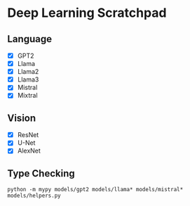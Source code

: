 # Deep Learning Scratchpad

## Language

- [x] GPT2
- [x] Llama
- [x] Llama2
- [x] Llama3
- [x] Mistral
- [x] Mixtral

## Vision

- [x] ResNet
- [x] U-Net
- [x] AlexNet

## Type Checking

```shell
python -m mypy models/gpt2 models/llama* models/mistral* models/helpers.py
```
